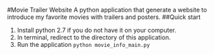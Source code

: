 #Movie Trailer Website
A python application that generate a website to introduce my favorite movies with trailers and posters.
##Quick start
  1. Install python 2.7 if you do not have it on your computer.
  2. In terminal, redirect to the directory of this application.
  3. Run the application `python movie_info_main.py`
